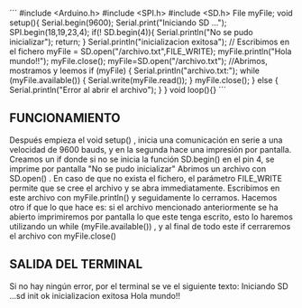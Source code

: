 ´´´
#include <Arduino.h>
#include <SPI.h>
#include <SD.h>
File myFile;
void setup(){
Serial.begin(9600);
Serial.print("Iniciando SD ...");
SPI.begin(18,19,23,4);
if(! SD.begin(4)){
Serial.println("No se pudo inicializar");
return;
}
Serial.println("inicializacion exitosa");
// Escribimos en el fichero
myFile = SD.open("/archivo.txt",FILE_WRITE);
myFile.println("Hola mundo!!");
myFile.close();
myFile=SD.open("/archivo.txt"); //Abrimos, mostramos y leemos
if (myFile) {
Serial.println("archivo.txt:");
while (myFile.available()) {
Serial.write(myFile.read());
}
myFile.close();
}
else {
Serial.println("Error al abrir el archivo");
}
}
void loop(){}
´´´
## FUNCIONAMIENTO

Después empieza el void setup() , inicia una comunicación en serie a una
velocidad de 9600 bauds, y en la segunda hace una impresión por pantalla.
Creamos un if donde si no se inicia la función SD.begin() en el pin 4, se imprime por pantalla "No
se pudo inicializar"
Abrimos un archivo con SD.open() . En caso de que no exista el fichero, el parámetro
FILE_WRITE permite que se cree el archivo y se abra immediatamente.
Escribimos en este archivo con myFile.println() y seguidamente lo cerramos.
Hacemos otro if que lo que hace es: si el archivo mencionado anteriormente se ha abierto
imprimiremos por pantalla lo que este tenga escrito, esto lo haremos utilizando un
while (myFile.available()) , y al final de todo este if cerraremos el archivo con myFile.close()

## SALIDA DEL TERMINAL

Si no hay ningún error, por el terminal se ve el siguiente texto:
Iniciando SD ...sd init ok
inicializacion exitosa
Hola mundo!!
